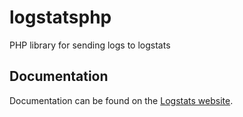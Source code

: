 # logstatsphp
PHP library for sending logs to logstats

## Documentation
Documentation can be found on the [Logstats website](http://logstats.org/sending-logs-php).
